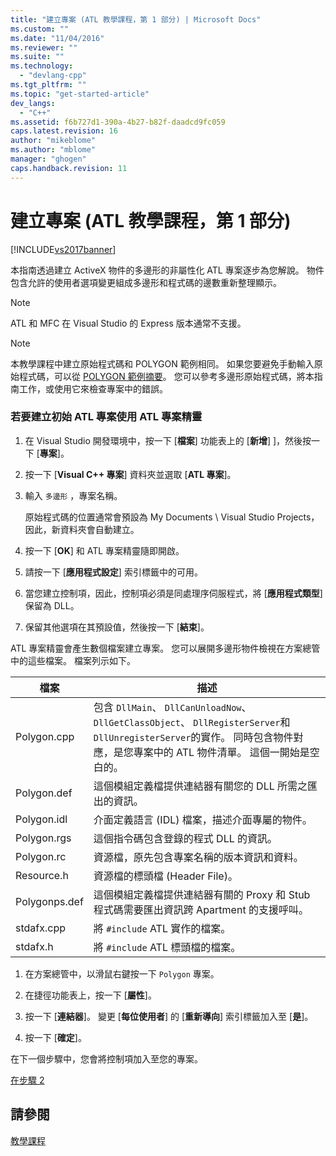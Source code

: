 ```yaml
---
title: "建立專案 (ATL 教學課程，第 1 部分) | Microsoft Docs"
ms.custom: ""
ms.date: "11/04/2016"
ms.reviewer: ""
ms.suite: ""
ms.technology: 
  - "devlang-cpp"
ms.tgt_pltfrm: ""
ms.topic: "get-started-article"
dev_langs: 
  - "C++"
ms.assetid: f6b727d1-390a-4b27-b82f-daadcd9fc059
caps.latest.revision: 16
author: "mikeblome"
ms.author: "mblome"
manager: "ghogen"
caps.handback.revision: 11
---
```

# 建立專案 (ATL 教學課程，第 1 部分)
[!INCLUDE[vs2017banner](../assembler/inline/includes/vs2017banner.md)]

本指南透過建立 ActiveX 物件的多邊形的非屬性化 ATL 專案逐步為您解說。  物件包含允許的使用者選項變更組成多邊形和程式碼的邊數重新整理顯示。  
  
> [!NOTE]
>  ATL 和 MFC 在 Visual Studio 的 Express 版本通常不支援。  
  
> [!NOTE]
>  本教學課程中建立原始程式碼和 POLYGON 範例相同。  如果您要避免手動輸入原始程式碼，可以從 [POLYGON 範例摘要](../top/visual-cpp-samples.md)。  您可以參考多邊形原始程式碼，將本指南工作，或使用它來檢查專案中的錯誤。  
  
### 若要建立初始 ATL 專案使用 ATL 專案精靈  
  
1.  在 Visual Studio 開發環境中，按一下 \[**檔案**\] 功能表上的 \[**新增**\] \]，然後按一下 \[**專案**\]。  
  
2.  按一下 \[**Visual C\+\+ 專案**\] 資料夾並選取 \[**ATL 專案**\]。  
  
3.  輸入 `多邊形` ，專案名稱。  
  
     原始程式碼的位置通常會預設為 My Documents \\ Visual Studio Projects，因此，新資料夾會自動建立。  
  
4.  按一下 \[**OK**\] 和 ATL 專案精靈隨即開啟。  
  
5.  請按一下 \[**應用程式設定**\] 索引標籤中的可用。  
  
6.  當您建立控制項，因此，控制項必須是同處理序伺服程式，將 \[**應用程式類型**\] 保留為 DLL。  
  
7.  保留其他選項在其預設值，然後按一下 \[**結束**\]。  
  
 ATL 專案精靈會產生數個檔案建立專案。  您可以展開多邊形物件檢視在方案總管中的這些檔案。  檔案列示如下。  
  
|檔案|描述|  
|--------|--------|  
|Polygon.cpp|包含 `DllMain`、 `DllCanUnloadNow`、 `DllGetClassObject`、 `DllRegisterServer`和 `DllUnregisterServer`的實作。  同時包含物件對應，是您專案中的 ATL 物件清單。  這個一開始是空白的。|  
|Polygon.def|這個模組定義檔提供連結器有關您的 DLL 所需之匯出的資訊。|  
|Polygon.idl|介面定義語言 \(IDL\) 檔案，描述介面專屬的物件。|  
|Polygon.rgs|這個指令碼包含登錄的程式 DLL 的資訊。|  
|Polygon.rc|資源檔，原先包含專案名稱的版本資訊和資料。|  
|Resource.h|資源檔的標頭檔 \(Header File\)。|  
|Polygonps.def|這個模組定義檔提供連結器有關的 Proxy 和 Stub 程式碼需要匯出資訊跨 Apartment 的支援呼叫。|  
|stdafx.cpp|將 `#include` ATL 實作的檔案。|  
|stdafx.h|將 `#include` ATL 標頭檔的檔案。|  
  
1.  在方案總管中，以滑鼠右鍵按一下 `Polygon` 專案。  
  
2.  在捷徑功能表上，按一下 \[**屬性**\]。  
  
3.  按一下 \[**連結器**\]。  變更 \[**每位使用者**\] 的 \[**重新導向**\] 索引標籤加入至 \[**是**\]。  
  
4.  按一下 \[**確定**\]。  
  
 在下一個步驟中，您會將控制項加入至您的專案。  
  
 [在步驟 2](../atl/adding-a-control-atl-tutorial-part-2.md)  
  
## 請參閱  
 [教學課程](../atl/active-template-library-atl-tutorial.md)